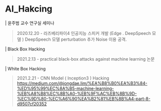 # AI_Hakcing

| 윤주범 교수 연구실 세미나
> 2020.12.20 -
  라즈베리파이4 인공지능 스피커 개발 (Edge . DeepSpeech 모델 )
  DeepSpeech 모델 perturbation 추가 Noise 이용 공격.

| Black Box Hacking
> 2021.2.13 -
  practical black-box attacks against machine learning 논문


| White Box Hacking
> 2021.2.21 -
  CNN Model ( Inception3 ) Hacking
  https://medium.com/@jongdae.lim/%EA%B8%B0%EA%B3%84-%ED%95%99%EC%8A%B5-machine-learning-%EB%A8%B8%EC%8B%A0-%EB%9F%AC%EB%8B%9D-%EC%9D%80-%EC%A6%90%EA%B2%81%EB%8B%A4-part-8-d9507cf20352
